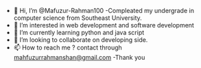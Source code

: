 - 👋 Hi, I’m @Mafuzur-Rahman100
-Compleated my undergrade in computer science from Southeast University.
- 👀 I’m interested in web development and software development
- 🌱 I’m currently learning python and java script
- 💞️ I’m looking to collaborate on developing side.
- 📫 How to reach me ? contact through mahfuzurrahmanshan@gmail.com
-Thank you
